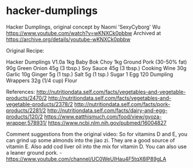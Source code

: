 # hacker-dumplings
Hacker Dumplings, original concept by Naomi 'SexyCyborg' Wu
https://www.youtube.com/watch?v=wKNXCk0pbbw
Archived at https://archive.org/details/youtube-wKNXCk0pbbw

Original Recipe:

Hacker Dumplings V1.0a 
1kg Baby Bok Choy
1kg Ground Pork (30-50% fat)
90g Green Onion
45g (3 tbsp.) Soy Sauce
45g (3 tbsp.) Cooking Wine
30g Garlic
10g Ginger
5g (1 tsp.) Salt
5g (1 tsp.) Sugar
1 Egg
120 Dumpling Wrappers
32g (1/4 cup) Flour

References: 
http://nutritiondata.self.com/facts/vegetables-and-vegetable-products/2470/2
http://nutritiondata.self.com/facts/vegetables-and-vegetable-products/2378/2
http://nutritiondata.self.com/facts/pork-products/2281/2
http://nutritiondata.self.com/facts/dairy-and-egg-products/120/2
https://www.eatthismuch.com/food/view/gyoza-wrapper,578931/
https://www.ncbi.nlm.nih.gov/pubmed/16004827 

Comment suggestions from the original video:
So for vitamins D and E, you can grind up some almonds into the jiao zi. They are a good source of vitamin E. Also add cod liver oil into the mix for vitamin D. You can also use a leaner ground pork. - https://www.youtube.com/channel/UC0WeUIHau4F5tqX6IP89gLA
